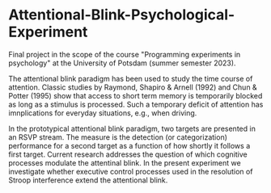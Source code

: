 # Attentional-Blink-Psychological-Experiment
Final project in the scope of the course "Programming experiments in psychology" at the University of Potsdam (summer semester 2023).

The attentional blink paradigm has been used to study the time course of attention. Classic studies by Raymond, Shapiro & Arnell (1992) and Chun & Potter (1995) show that access to short term memory is temporarily blocked as long as a stimulus is processed. Such a temporary deficit of attention has imnplications for everyday situations, e.g., when driving.

In the prototypical attentional blink paradigm, two targets are presented in an RSVP stream. The measure is the detection (or categorization) performance for a second target as a function of how shortly it follows a first target. Current research addresses the question of which cognitive processes modulate the attentinal blink. In the present experiment we investigate whether executive control processes used in the resolution of Stroop interference extend the attentional blink.
